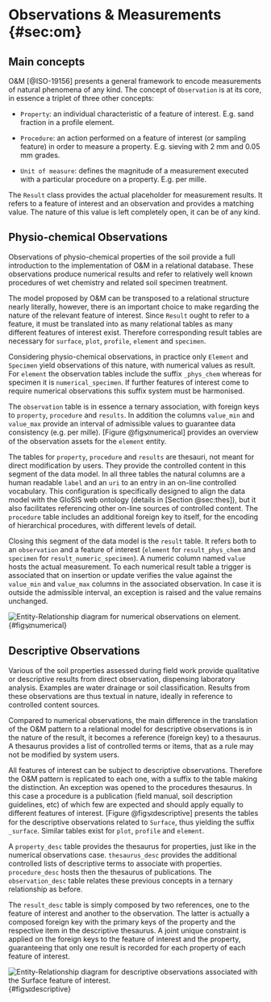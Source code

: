 Observations & Measurements {#sec:om}
======================================

## Main concepts

O&M [@ISO-19156] presents a general framework to encode measurements of natural
phenomena of any kind. The concept of `Observation` is at its core, in essence a triplet of
three other concepts:

- `Property`: an individual characteristic of a feature of interest. E.g. sand
  fraction in a profile element.

- `Procedure`: an action performed on a feature of interest (or sampling
  feature) in order to measure a property. E.g. sieving with 2 mm and 0.05
  mm grades.

- `Unit of measure`: defines the magnitude of a measurement executed with a
  particular procedure on a property. E.g. per mille.

The `Result` class provides the actual placeholder for measurement results. It
refers to a feature of interest and an observation and provides a matching value.
The nature of this value is left completely open, it can be of any kind. 

## Physio-chemical Observations

Observations of physio-chemical properties of the soil provide a full
introduction to the implementation of O&M in a relational database. These
observations produce numerical results and refer to relatively well known
procedures of wet chemistry and related soil specimen treatment.

The model proposed by O&M can be transposed to a relational structure nearly
literally, however, there is an important choice to make regarding the nature of
the relevant feature of interest. Since `Result` ought to refer to a
feature, it must be translated into as many relational tables as many different
features of interest exist. Therefore corresponding result tables are necessary for
`surface`, `plot`, `profile`, `element` and `specimen`. 

Considering physio-chemical observations, in practice only `Element` and
`Specimen` yield observations of this nature, with numerical values as result.
For `element` the observation tables include the suffix `_phys_chem` whereas
for specimen it is `numerical_specimen`. If further features of interest come
to require numerical observations this suffix system must be harmonised.

The `observation` table is in essence a ternary association, with foreign keys
to `property`, `procedure` and `results`. In addition the columns `value_min`
and `value_max` provide an interval of admissible values to guarantee data
consistency (e.g. per mille). [Figure @fig:om:numerical] provides an overview
of the observation assets for the `element` entity.

The tables for `property`, `procedure` and `results` are thesauri, not meant
for direct modification by users. They provide the controlled content in this
segment of the data model. In all three tables the natural columns are a human
readable `label` and an `uri` to an entry in an on-line controlled vocabulary.
This configuration is specifically designed to align the data model with the
GloSIS web ontology (details in [Section @sec:thes]), but it also facilitates
referencing other on-line sources of controlled content. The `procedure` table
includes an additional foreign key to itself, for the encoding of hierarchical
procedures, with different levels of detail.

Closing this segment of the data model is the `result` table. It refers
both to an `observation` and a feature of interest (`element` for
`result_phys_chem` and `specimen` for `result_numeric_specimen`). A numeric
column named `value` hosts the actual measurement. To each numerical result
table a trigger is associated that on insertion or update verifies the value
against the `value_min` and `value_max` columns in the associated observation.
In case it is outside the admissible interval, an exception is raised and the
value remains unchanged.


![Entity-Relationship diagram for numerical observations on *element*.](diagrams/observation_num.png){#fig:om:numerical}

## Descriptive Observations

Various of the soil properties assessed during field work provide qualitative
or descriptive results from direct observation, dispensing laboratory analysis.
Examples are water drainage or soil classification. Results from these
observations are thus textual in nature, ideally in reference to controlled
content sources.

Compared to numerical observations, the main difference in the translation of
the O&M pattern to a relational model for descriptive observations is in the
nature of the result, it becomes a reference (foreign key) to a thesaurus. A
thesaurus provides a list of controlled terms or items, that as a rule may not
be modified by system users.  

All features of interest can be subject to descriptive observations. Therefore
the O&M pattern is replicated to each one, with a suffix to the table making the
distinction. An exception was opened to the procedures thesaurus. In this case a
procedure is a publication (field manual, soil description guidelines, etc) of
which few are expected and should apply equally to different features of
interest. [Figure @fig:om:descriptive] presents the tables for the descriptive
observations related to `Surface`, thus yielding the suffix `_surface`. Similar
tables exist for `plot`, `profile` and `element`.

A `property_desc` table provides the thesaurus for properties, just like in the
numerical observations case. `thesaurus_desc` provides the additional
controlled lists of descriptive terms to associate with properties.
`procedure_desc` hosts then the thesaurus of publications. The
`observation_desc` table relates these previous concepts in a ternary
relationship as before.

The `result_desc` table is simply composed by two references, one to the
feature of interest and another to the observation. The latter is actually a
composed foreign key with the primary keys of the property and the respective
item in the descriptive thesaurus. A joint unique constraint is applied on the
foreign keys to the feature of interest and the property, guaranteeing that
only one result is recorded for each property of each feature of interest.

![Entity-Relationship diagram for descriptive observations associated with the Surface feature of interest.](diagrams/observation_desc.png){#fig:om:descriptive}

